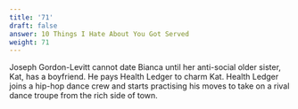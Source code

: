 ```yaml
---
title: '71'
draft: false
answer: 10 Things I Hate About You Got Served
weight: 71
---
```

Joseph Gordon-Levitt cannot date Bianca until her anti-social older sister, Kat, has a boyfriend. He pays Health Ledger to charm Kat. Health Ledger joins a hip-hop dance crew and starts practising his moves to take on a rival dance troupe from the rich side of town.